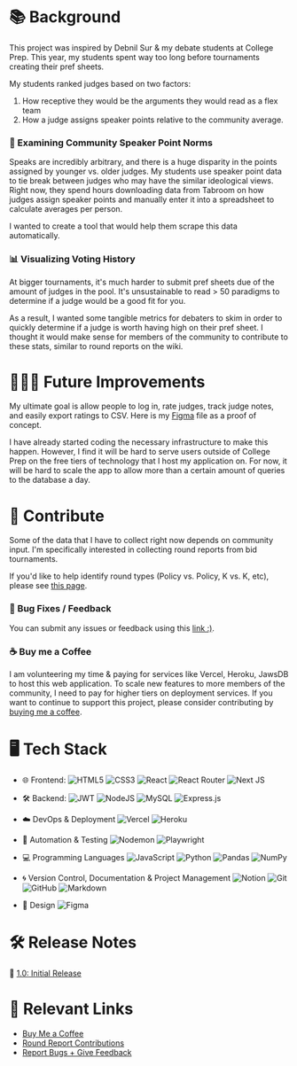 # 📚 Background

This project was inspired by Debnil Sur & my debate students at College Prep. This year, my students spent way too long before tournaments creating their pref sheets.

My students ranked judges based on two factors:
1. How receptive they would be the arguments they would read as a flex team
2. How a judge assigns speaker points relative to the community average.

### 💬 Examining Community Speaker Point Norms
Speaks are incredibly arbitrary, and there is a huge disparity in the points assigned by younger vs. older judges. My students use speaker point data to tie break between judges who may have the similar ideological views. Right now, they spend hours downloading data from Tabroom on how judges assign speaker points and manually enter it into a spreadsheet to calculate averages per person. 

I wanted to create a tool that would help them scrape this data automatically.

### 📊 Visualizing Voting History
At bigger tournaments, it's much harder to submit pref sheets due of the amount of judges in the pool. It's unsustainable to read > 50 paradigms to determine if a judge would be a good fit for you.

As a result, I wanted some tangible metrics for debaters to skim in order to quickly determine if a judge is worth having high on their pref sheet. I thought it would make sense for members of the community to contribute to these stats, similar to round reports on the wiki.


# 👩🏻‍💻 Future Improvements
My ultimate goal is allow people to log in, rate judges, track judge notes, and easily export ratings to CSV. Here is my [Figma](https://www.figma.com/design/NzjAgbv99iADlHR8EHuFBn/PrefBuddy?node-id=0-1) file as a proof of concept.

I have already started coding the necessary infrastructure to make this happen. However, I find it will be hard to serve users outside of College Prep on the free tiers of technology that I host my application on. For now, it will be hard to scale the app to allow more than a certain amount of queries to the database a day.

# 🤝 Contribute
Some of the data that I have to collect right now depends on community input. I'm specifically interested in collecting round reports from bid tournaments.

If you'd like to help identify round types (Policy vs. Policy, K vs. K, etc), please see [this page](https://pref-buddy.vercel.app/contributions).

### 🐞 Bug Fixes / Feedback
You can submit any issues or feedback using this [link :)](https://kellyye.notion.site/1ba08fc0dee1809cb1ddd4ace4a203c0).

### ☕️ Buy me a Coffee 
I am volunteering my time & paying for services like Vercel, Heroku, JawsDB to host this web application. To scale new features to more members of the community, I need to pay for higher tiers on deployment services. If you want to continue to support this project, please consider contributing by [buying me a coffee](https://buymeacoffee.com/kellyye).


# 🖥️ Tech Stack
- 🌐 Frontend:
![HTML5](https://img.shields.io/badge/html5-%23E34F26.svg?style=for-the-badge&logo=html5&logoColor=white) ![CSS3](https://img.shields.io/badge/css3-%231572B6.svg?style=for-the-badge&logo=css3&logoColor=white) ![React](https://img.shields.io/badge/react-%2320232a.svg?style=for-the-badge&logo=react&logoColor=%2361DAFB) ![React Router](https://img.shields.io/badge/React_Router-CA4245?style=for-the-badge&logo=react-router&logoColor=white) ![Next JS](https://img.shields.io/badge/Next-black?style=for-the-badge&logo=next.js&logoColor=white)

- 🛠️ Backend:
![JWT](https://img.shields.io/badge/JWT-black?style=for-the-badge&logo=JSON%20web%20tokens) ![NodeJS](https://img.shields.io/badge/node.js-6DA55F?style=for-the-badge&logo=node.js&logoColor=white) ![MySQL](https://img.shields.io/badge/mysql-4479A1.svg?style=for-the-badge&logo=mysql&logoColor=white) ![Express.js](https://img.shields.io/badge/express.js-%23404d59.svg?style=for-the-badge&logo=express&logoColor=%2361DAFB)

- ☁️ DevOps & Deployment
![Vercel](https://img.shields.io/badge/vercel-%23000000.svg?style=for-the-badge&logo=vercel&logoColor=white) ![Heroku](https://img.shields.io/badge/heroku-%23430098.svg?style=for-the-badge&logo=heroku&logoColor=white)

- 🤖 Automation & Testing
![Nodemon](https://img.shields.io/badge/NODEMON-%23323330.svg?style=for-the-badge&logo=nodemon&logoColor=%BBDEAD) ![Playwright](https://img.shields.io/badge/-playwright-%232EAD33?style=for-the-badge&logo=playwright&logoColor=white)

- 💻 Programming Languages
![JavaScript](https://img.shields.io/badge/javascript-%23323330.svg?style=for-the-badge&logo=javascript&logoColor=%23F7DF1E) ![Python](https://img.shields.io/badge/python-3670A0?style=for-the-badge&logo=python&logoColor=ffdd54) ![Pandas](https://img.shields.io/badge/pandas-%23150458.svg?style=for-the-badge&logo=pandas&logoColor=white) ![NumPy](https://img.shields.io/badge/numpy-%23013243.svg?style=for-the-badge&logo=numpy&logoColor=white)

- 🌀 Version Control, Documentation & Project Management
![Notion](https://img.shields.io/badge/Notion-%23000000.svg?style=for-the-badge&logo=notion&logoColor=white) ![Git](https://img.shields.io/badge/git-%23F05033.svg?style=for-the-badge&logo=git&logoColor=white) ![GitHub](https://img.shields.io/badge/github-%23121011.svg?style=for-the-badge&logo=github&logoColor=white) ![Markdown](https://img.shields.io/badge/markdown-%23000000.svg?style=for-the-badge&logo=markdown&logoColor=white)

- 🎨 Design
![Figma](https://img.shields.io/badge/figma-%23F24E1E.svg?style=for-the-badge&logo=figma&logoColor=white)

# 🛠️ Release Notes
🍾 [1.0: Initial Release](/release-notes/release-1.0.md)

# 🔗 Relevant Links
- [Buy Me a Coffee](https://buymeacoffee.com/kellyye)
- [Round Report Contributions](https://kellyye.notion.site/1bb08fc0dee18002857ff253afa9b41b?pvs=105)
- [Report Bugs + Give Feedback](https://kellyye.notion.site/1ba08fc0dee1809cb1ddd4ace4a203c0?pvs=105)
